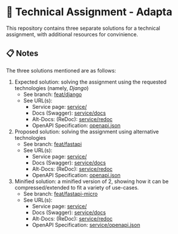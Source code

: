 # 🚀 Technical Assignment - Adapta
This repository contains three separate solutions for a technical assignment, with additional resources for convinience.


## 📋 Notes
The three solutions mentioned are as follows:
1. Expected solution: solving the assignment using the requested technologies (namely, *Django*)
   - See branch: [feat/django](https://github.com/str00bs/TA_Adapta/tree/feat/django)
   - See URL(s):
      - Service page: [service/](https://adapta.cloud.adapdr.me/)
      - Docs (Swagger): [service/docs](https://adapta.cloud.adapdr.me/)
      - Alt-Docs: (ReDoc): [service/redoc](https://adapta.cloud.adapdr.me/)
      - OpenAPI Specification: [openapi.json](https://adapta.cloud.adapdr.me/openapi.json)
2. Proposed solution: solving the assignment using alternative technologies
   - See branch: [feat/fastapi](https://github.com/str00bs/TA_Adapta/tree/feat/fastapi)
   - See URL(s):
      - Service page: [service/](https://adapta2.cloud.adapdr.me/)
      - Docs (Swagger): [service/docs](https://adapta2.cloud.adapdr.me/)
      - Alt-Docs: (ReDoc): [service/redoc](https://adapta2.cloud.adapdr.me/)
      - OpenAPI Specification: [openapi.json](https://NAME.cloud.adapdr.me/openapi.json)
3. Minified solution: a minified version of 2, showing how it can be compressed/extended to fit a variety of use-cases.
   - See branch: [feat/fastapi-micro](https://github.com/str00bs/TA_Adapta/tree/feat/fastapi-micro)
   - See URL(s):
      - Service page: [service/](https://adapta3.cloud.adapdr.me/)
      - Docs (Swagger): [service/docs](https://adapta3.cloud.adapdr.me/)
      - Alt-Docs: (ReDoc): [service/redoc](https://adapta3.cloud.adapdr.me/)
      - OpenAPI Specification: [service/openapi.json](https://adapta3.cloud.adapdr.me/openapi.json)
